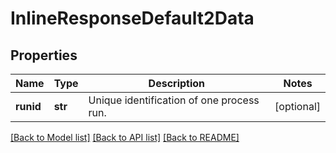 # InlineResponseDefault2Data

## Properties
Name | Type | Description | Notes
------------ | ------------- | ------------- | -------------
**runid** | **str** | Unique identification of one process run. | [optional] 

[[Back to Model list]](../README.md#documentation-for-models) [[Back to API list]](../README.md#documentation-for-api-endpoints) [[Back to README]](../README.md)

